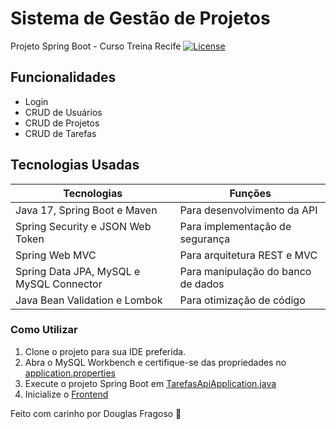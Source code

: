 # Sistema de Gestão de Projetos
Projeto Spring Boot - Curso Treina Recife  [![License](https://img.shields.io/badge/License-MIT-blue.svg)](https://github.com/douglasfragoso/recommender-pe?tab=License-1-ov-file)

## Funcionalidades

- Login
- CRUD de Usuários
- CRUD de Projetos
- CRUD de Tarefas

## Tecnologias Usadas

| **Tecnologias**                     | **Funções**                                                                 |
|------------------------------------|-----------------------------------------------------------------------------|
| Java 17, Spring Boot e Maven       | Para desenvolvimento da API                        |
| Spring Security e JSON Web Token | Para implementação de segurança                       |
| Spring Web MVC                     | Para arquitetura REST e MVC                |
| Spring Data JPA, MySQL e MySQL Connector | Para manipulação do banco de dados
| Java Bean Validation e Lombok    | Para otimização de código                           |

### Como Utilizar

1. Clone o projeto para sua IDE preferida.
2. Abra o MySQL Workbench e certifique-se das propriedades no [application.properties](src/main/resources/application.properties)
3. Execute o projeto Spring Boot em [TarefasApiApplication.java](src/main/java/com/tarefas/api/TarefasApiApplication.java)
5. Inicialize o [Frontend](https://github.com/douglasfragoso/sgp-react)

Feito com carinho por Douglas Fragoso 👊